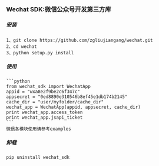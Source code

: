 ### Wechat SDK:微信公众号开发第三方库

##### 安装
	1、git clone https://github.com/zgliujiangang/wechat.git
	2、cd wechat
	3、python setup.py install
##### 使用
	```python
	from wechat_sdk import WechatApp
	appid = "wxa8e2f9be2c6f347c"
	appsecret = "0ed8890e310546b8ef45e1db174b2145"
	cache_dir = "user/myfolder/cache_dir"
	wechat_app = WechatApp(appid, appsecret, cache_dir)
	print wechat_app.access_token
	print wechat_app.jsapi_ticket
	```
	微信各模块使用请参考examples
##### 卸载
	pip uninstall wechat_sdk